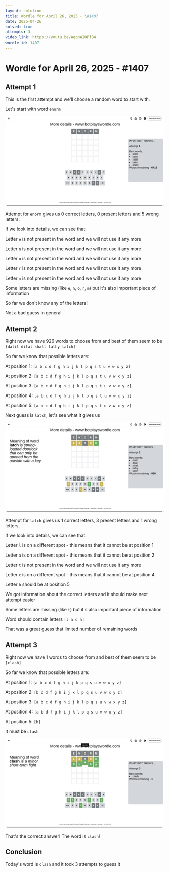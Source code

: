 ```yaml
---
layout: solution
title: Wordle for April 26, 2025 - \#1407
date: 2025-04-26
solved: true
attempts: 3
video_link: https://youtu.be/AgqnAIOPfB4
wordle_id: 1407
---
```


# Wordle for April 26, 2025 - \#1407

## Attempt 1

This is the first attempt and we'll choose a random word to start with.

Let's start with word `enorm`

![Attempt 1](2025-04-26/attempt-1.png)

Attempt for `enorm` gives us 0 correct letters, 0 present letters and 5 wrong letters.

If we look into details, we can see that:

Letter `e` is not present in the word and we will not use it any more

Letter `n` is not present in the word and we will not use it any more

Letter `o` is not present in the word and we will not use it any more

Letter `r` is not present in the word and we will not use it any more

Letter `m` is not present in the word and we will not use it any more

Some letters are missing (like `e`, `n`, `o`, `r`, `m`) but it's also important piece of information

So far we don't know any of the letters!

Not a bad guess in general



## Attempt 2

Right now we have 926 words to choose from and best of them seem to be `[datil dital shalt lathy latch]`

So far we know that possible letters are:

At position 1: `[a b c d f g h i j k l p q s t u v w x y z]`

At position 2: `[a b c d f g h i j k l p q s t u v w x y z]`

At position 3: `[a b c d f g h i j k l p q s t u v w x y z]`

At position 4: `[a b c d f g h i j k l p q s t u v w x y z]`

At position 5: `[a b c d f g h i j k l p q s t u v w x y z]`

Next guess is `latch`, let's see what it gives us

![Attempt 2](2025-04-26/attempt-2.png)

Attempt for `latch` gives us 1 correct letters, 3 present letters and 1 wrong letters.

If we look into details, we can see that:

Letter `l` is on a different spot - this means that it cannot be at position 1

Letter `a` is on a different spot - this means that it cannot be at position 2

Letter `t` is not present in the word and we will not use it any more

Letter `c` is on a different spot - this means that it cannot be at position 4

Letter `h` should be at position 5

We got information about the correct letters and it should make next attempt easier

Some letters are missing (like `t`) but it's also important piece of information

Word should contain letters `[l a c h]`

That was a great guess that limited number of remaining words



## Attempt 3

Right now we have 1 words to choose from and best of them seem to be `[clash]`

So far we know that possible letters are:

At position 1: `[a b c d f g h i j k p q s u v w x y z]`

At position 2: `[b c d f g h i j k l p q s u v w x y z]`

At position 3: `[a b c d f g h i j k l p q s u v w x y z]`

At position 4: `[a b d f g h i j k l p q s u v w x y z]`

At position 5: `[h]`

It must be `clash`

![Attempt 3](2025-04-26/attempt-3.png)

That's the correct answer! The word is `clash`!

## Conclusion

Today's word is `clash` and it took 3 attempts to guess it

